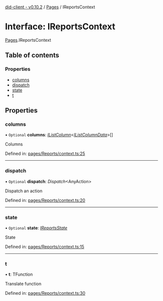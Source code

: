 [did-client - v0.10.2](../README.md) / [Pages](../modules/pages.md) / IReportsContext

# Interface: IReportsContext

[Pages](../modules/pages.md).IReportsContext

## Table of contents

### Properties

- [columns](pages.ireportscontext.md#columns)
- [dispatch](pages.ireportscontext.md#dispatch)
- [state](pages.ireportscontext.md#state)
- [t](pages.ireportscontext.md#t)

## Properties

### columns

• `Optional` **columns**: [*IListColumn*](components.ilistcolumn.md)<[*IListColumnData*](components.ilistcolumndata.md)\>[]

Columns

Defined in: [pages/Reports/context.ts:25](https://github.com/Puzzlepart/did/blob/dev/client/pages/Reports/context.ts#L25)

___

### dispatch

• `Optional` **dispatch**: *Dispatch*<AnyAction\>

Dispatch an action

Defined in: [pages/Reports/context.ts:20](https://github.com/Puzzlepart/did/blob/dev/client/pages/Reports/context.ts#L20)

___

### state

• `Optional` **state**: [*IReportsState*](pages.ireportsstate.md)

State

Defined in: [pages/Reports/context.ts:15](https://github.com/Puzzlepart/did/blob/dev/client/pages/Reports/context.ts#L15)

___

### t

• **t**: TFunction

Translate function

Defined in: [pages/Reports/context.ts:30](https://github.com/Puzzlepart/did/blob/dev/client/pages/Reports/context.ts#L30)
